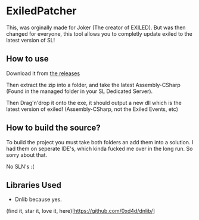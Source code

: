 # ExiledPatcher
This, was orginally made for Joker (The creator of EXILED). But was then changed for everyone, this tool allows you to completly update exiled to the latest version of SL!

## How to use
Download it from [the releases](https://github.com/KadeDev/ExiledPatcher/releases/latest)

Then extract the zip into a folder, and take the latest Assembly-CSharp (Found in the managed folder in your SL Dedicated Server).

Then Drag'n'drop it onto the exe, it should output a new dll which is the latest version of exiled! (Assembly-CSharp, not the Exiled Events, etc)

## How to build the source?
To build the project you must take both folders an add them into a solution. I had them on seperate IDE's, which kinda fucked me over in the long run. So sorry about that.

No SLN's :(

## Libraries Used
- Dnlib
because yes.

(find it, star it, love it, here)[https://github.com/0xd4d/dnlib/]
